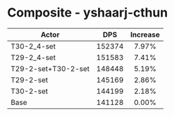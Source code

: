 # Composite - yshaarj-cthun
| Actor | DPS | Increase |
|---|:---:|:---:|
|T30-2_4-set|152374|7.97%|
|T29-2_4-set|151583|7.41%|
|T29-2-set+T30-2-set|148448|5.19%|
|T29-2-set|145169|2.86%|
|T30-2-set|144199|2.18%|
|Base|141128|0.00%|
